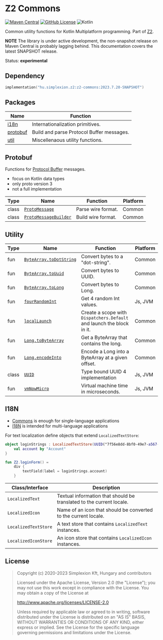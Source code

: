 # Z2 Commons

[![Maven Central](https://img.shields.io/maven-central/v/hu.simplexion.z2/z2-commons)](https://mvnrepository.com/artifact/hu.simplexion.z2/z2-commons)
[![GitHub License](https://img.shields.io/badge/license-Apache%20License%202.0-blue.svg?style=flat)](http://www.apache.org/licenses/LICENSE-2.0)
![Kotlin](https://img.shields.io/github/languages/top/spxbhuhb/z2-commons)

Common utility functions for Kotlin Multiplatform programming. Part of [Z2](https://github.com/spxbhuhb/z2).

**NOTE** The library is under active development, the non-snapshot release on Maven Central is probably lagging behind. 
This documentation covers the latest SNAPSHOT release.

Status: **experimental**

## Dependency

```kotlin
implementation("hu.simplexion.z2:z2-commons:2023.7.20-SNAPSHOT")
```

## Packages

| Name                  | Function                                  |
|-----------------------|-------------------------------------------|
| [i18n](#i18n)         | Internationalization primitives.          |
| [protobuf](#protobuf) | Build and parse Protocol Buffer messages. |
| [util](#utility)      | Miscellenaous utility functions.          |

## Protobuf

Functions for [Protocol Buffer](https://protobuf.dev/) messages.

* focus on Kotlin data types
* only proto version 3
* not a full implementation

| Type  | Name                                                                                                    | Function           | Platform |
|-------|---------------------------------------------------------------------------------------------------------|--------------------|----------|
| class | [`ProtoMessage`](src/commonMain/kotlin/hu/simplexion/z2/commons/protobuf/ProtoMessage.kt)               | Parse wire format. | Common   |
| class | [`ProtoMessageBuilder`](src/commonMain/kotlin/hu/simplexion/z2/commons/protobuf/ProtoMessageBuilder.kt) | Build wire format. | Common   |

## Utility

| Type  | Name                                                                                      | Function                                                              | Platform |
|-------|-------------------------------------------------------------------------------------------|-----------------------------------------------------------------------|----------|
| fun   | [`ByteArray.toDotString`](src/commonMain/kotlin/hu/simplexion/z2/commons/util/string.kt)  | Convert bytes to a "dot-string".                                      | Common   |
| fun   | [`ByteArray.toUuid`](src/commonMain/kotlin/hu/simplexion/z2/commons/util/uuid.kt)         | Convert bytes to UUID.                                                | Common   |
| fun   | [`ByteArray.toLong`](src/commonMain/kotlin/hu/simplexion/z2/commons/util/number.kt)       | Convert bytes to Long.                                                | Common   |
| fun   | [`fourRandomInt`](src/commonMain/kotlin/hu/simplexion/z2/commons/util/random.kt)          | Get 4 random Int values.                                              | Js, JVM  |
| fun   | [`localLaunch`](src/commonMain/kotlin/hu/simplexion/z2/commons/util/coroutines.kt)        | Create a scope with `Dispatchers.Default` and launch the block in it. | Common   |
| fun   | [`Long.toByteArray`](src/commonMain/kotlin/hu/simplexion/z2/commons/util/number.kt)       | Get a ByteArray that contains the long.                               | Common   |
| fun   | [`Long.encodeInto`](src/commonMain/kotlin/hu/simplexion/z2/commons/util/number.kt)        | Encode a Long into a ByteArray at a given offset.                     | Common   |
| class | [`UUID`](src/commonMain/kotlin/hu/simplexion/z2/commons/util/uuid.kt)                     | Type bound UUID 4 implementation                                      | Js, JVM  |
| fun   | [`vmNowMicro`](src/commonMain/kotlin/hu/simplexion/z2/commons/util/clock.kt)              | Virtual machine time in microseconds.                                 | Js, JVM  |

## I18N

* [Commons](https://github.com/spxbhuhb/z2-commons) is enough for single-language applications
* [I18N](https://github.com/spxbhuhb/z2-i18n) is intended for multi-language applications

For text localization define objects that extend `LocalizedTextStore`:

```kotlin
object loginStrings : LocalizedTextStore(UUID("7f56e8dd-8bf0-49e7-a567-eb81adc501ed")) {
    val account by "Account"
}

fun Z2.loginForm() =
    div {
        textField(label = loginStrings.account)
    }
```

| Class/Interface      | Description                                                          |
|----------------------|----------------------------------------------------------------------|
| `LocalizedText`      | Textual information that should be translated to the current locale. |
| `LocalizedIcon`      | Name of an icon that should be converted to the current locale.      |
| `LocalizedTextStore` | A text store that contains `LocalizedText` instances.                |
| `LocalizedIconStore` | An icon store that contains `LocalizedIcon` instances.               |

## License

> Copyright (c) 2020-2023 Simplexion Kft, Hungary and contributors
>
> Licensed under the Apache License, Version 2.0 (the "License");
> you may not use this work except in compliance with the License.
> You may obtain a copy of the License at
>
>    http://www.apache.org/licenses/LICENSE-2.0
>
> Unless required by applicable law or agreed to in writing, software
> distributed under the License is distributed on an "AS IS" BASIS,
> WITHOUT WARRANTIES OR CONDITIONS OF ANY KIND, either express or implied.
> See the License for the specific language governing permissions and
> limitations under the License.